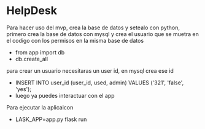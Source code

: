 # HelpDesk

Para hacer uso del mvp, crea la base de datos y setealo con python, primero crea la base de datos con mysql y crea el usuario que se muetra en el codigo con los permisos en la misma base de datos
- from app import db
- db.create_all

para crear un usuario necesitaras un user id, en mysql crea ese id
- INSERT INTO user_id (user_id, used, admin) VALUES ('321', 'false', 'yes');
- luego ya puedes interactuar con el app

Para ejecutar la aplicaicon 
- LASK_APP=app.py flask run